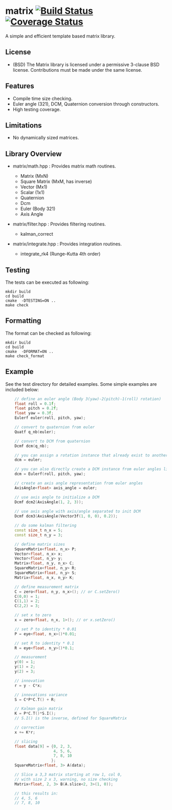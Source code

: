 # matrix [![Build Status](https://travis-ci.org/PX4/Matrix.svg?branch=master)](https://travis-ci.org/PX4/Matrix) [![Coverage Status](https://coveralls.io/repos/PX4/Matrix/badge.svg?branch=master&service=github)](https://coveralls.io/github/PX4/Matrix?branch=master)

A simple and efficient template based matrix library.

## License
* (BSD) The Matrix library is licensed under a permissive 3-clause BSD license. Contributions must be made under the same license.

## Features
* Compile time size checking.
* Euler angle (321), DCM, Quaternion conversion through constructors.
* High testing coverage. 

## Limitations
* No dynamically sized matrices.

## Library Overview

* matrix/math.hpp : Provides matrix math routines.
    * Matrix (MxN)
    * Square Matrix (MxM, has inverse)
    * Vector (Mx1)
    * Scalar (1x1)
    * Quaternion
    * Dcm
    * Euler (Body 321)
    * Axis Angle

* matrix/filter.hpp : Provides filtering routines.
    * kalman_correct

* matrix/integrate.hpp : Provides integration routines.
    * integrate_rk4 (Runge-Kutta 4th order)

## Testing
The tests can be executed as following:
```
mkdir build
cd build
cmake  -DTESTING=ON ..
make check
```

## Formatting
The format can be checked as following:
```
mkdir build
cd build
cmake  -DFORMAT=ON ..
make check_format
```


## Example

See the test directory for detailed examples. Some simple examples are included below:

```c++
    // define an euler angle (Body 3(yaw)-2(pitch)-1(roll) rotation)
    float roll = 0.1f;
    float pitch = 0.2f;
    float yaw = 0.3f;
    Eulerf euler(roll, pitch, yaw);

    // convert to quaternion from euler
    Quatf q_nb(euler);

    // convert to DCM from quaternion
    Dcmf dcm(q_nb);

    // you can assign a rotation instance that already exist to another rotation instance, e.g.
    dcm = euler;

    // you can also directly create a DCM instance from euler angles like this
    dcm = Eulerf(roll, pitch, yaw);

    // create an axis angle representation from euler angles
    AxisAngle<float> axis_angle = euler;

    // use axis angle to initialize a DCM
    Dcmf dcm2(AxisAngle(1, 2, 3));
    
    // use axis angle with axis/angle separated to init DCM
    Dcmf dcm3(AxisAngle(Vector3f(1, 0, 0), 0.2));

    // do some kalman filtering
    const size_t n_x = 5;
    const size_t n_y = 3;

    // define matrix sizes
    SquareMatrix<float, n_x> P;
    Vector<float, n_x> x;
    Vector<float, n_y> y;
    Matrix<float, n_y, n_x> C;
    SquareMatrix<float, n_y> R;
    SquareMatrix<float, n_y> S;
    Matrix<float, n_x, n_y> K;

    // define measurement matrix
    C = zero<float, n_y, n_x>(); // or C.setZero()
    C(0,0) = 1;
    C(1,1) = 2;
    C(2,2) = 3;

    // set x to zero
    x = zero<float, n_x, 1>(); // or x.setZero()

    // set P to identity * 0.01
    P = eye<float, n_x>()*0.01;

    // set R to identity * 0.1
    R = eye<float, n_y>()*0.1;

    // measurement
    y(0) = 1;
    y(1) = 2;
    y(2) = 3;

    // innovation
    r = y - C*x;

    // innovations variance
    S = C*P*C.T() + R;

    // Kalman gain matrix
    K = P*C.T()*S.I();
    // S.I() is the inverse, defined for SquareMatrix

    // correction
    x += K*r;

    // slicing
    float data[9] = {0, 2, 3,
                     4, 5, 6,
                     7, 8, 10
                    };
    SquareMatrix<float, 3> A(data);

    // Slice a 3,3 matrix starting at row 1, col 0,
    // with size 2 x 3, warning, no size checking
    Matrix<float, 2, 3> B(A.slice<2, 3>(1, 0));

    // this results in:
    // 4, 5, 6
    // 7, 8, 10
```
<!--  vim: set et fenc=utf-8 ff=unix sts=0 sw=4 ts=4 : -->
